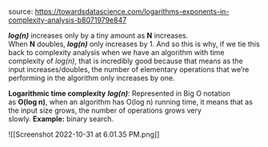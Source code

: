 source: https://towardsdatascience.com/logarithms-exponents-in-complexity-analysis-b8071979e847

**_log(n)_** increases only by a tiny amount as **N** increases. When **N** doubles, **_log(n)_** only increases by 1. And so this is why, if we tie this back to complexity analysis when we have an algorithm with time complexity of _log(n)_, that is incredibly good because that means as the input increases/doubles, the number of elementary operations that we’re performing in the algorithm only increases by one.

**Logarithmic time complexity** **_log(n)_**: Represented in Big O notation as **O(log n)**, when an algorithm has O(log n) running time, it means that as the input size grows, the number of operations grows very slowly. **Example:** binary search.

![[Screenshot 2022-10-31 at 6.01.35 PM.png]]